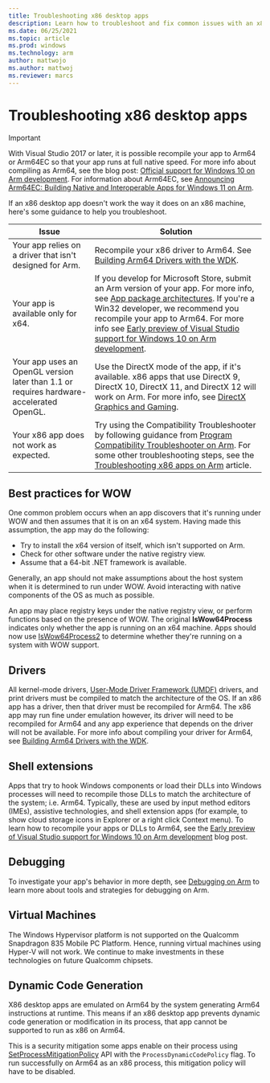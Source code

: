 ```yaml
---
title: Troubleshooting x86 desktop apps
description: Learn how to troubleshoot and fix common issues with an x86 desktop app running on Arm64 including information about drivers, shell extensions, and debugging.
ms.date: 06/25/2021
ms.topic: article
ms.prod: windows
ms.technology: arm
author: mattwojo
ms.author: mattwoj
ms.reviewer: marcs
---
```


# Troubleshooting x86 desktop apps

>[!IMPORTANT]
> With Visual Studio 2017 or later, it is possible recompile your app to Arm64 or Arm64EC so that your app runs at full native speed. For more info about compiling as Arm64, see the blog post: [Official support for Windows 10 on Arm development](https://blogs.windows.com/buildingapps/2018/11/15/official-support-for-windows-10-on-arm-development). For information about Arm64EC, see [Announcing Arm64EC: Building Native and Interoperable Apps for Windows 11 on Arm](https://aka.ms/arm64ecannounceblog).

If an x86 desktop app doesn't work the way it does on an x86 machine, here's some guidance to help you troubleshoot.

|Issue|Solution|
|-----|--------|
| Your app relies on a driver that isn't designed for Arm. | Recompile your x86 driver to Arm64. See [Building Arm64 Drivers with the WDK](/windows-hardware/drivers/develop/building-arm64-drivers). |
| Your app is available only for x64. | If you develop for Microsoft Store, submit an Arm version of your app. For more info, see [App package architectures](/windows/msix/package/device-architecture). If you're a Win32 developer, we recommend you recompile your app to Arm64. For more info see [Early preview of Visual Studio support for Windows 10 on Arm development](https://blogs.windows.com/buildingapps/2018/05/08/visual-studio-support-for-windows-10-on-arm-development/). |
| Your app uses an OpenGL version later than 1.1 or requires hardware-accelerated OpenGL. | Use the DirectX mode of the app, if it's available. x86 apps that use DirectX 9, DirectX 10, DirectX 11, and DirectX 12 will work on Arm. For more info, see [DirectX Graphics and Gaming](/windows/desktop/directx). |
| Your x86 app does not work as expected. | Try using the Compatibility Troubleshooter by following guidance from [Program Compatibility Troubleshooter on Arm](apps-on-arm-program-compat-troubleshooter.md). For some other troubleshooting steps, see the [Troubleshooting x86 apps on Arm](apps-on-arm-troubleshooting-x86.md) article. |

## Best practices for WOW

One common problem occurs when an app discovers that it's running under WOW and then assumes that it is on an x64 system. Having made this assumption, the app may do the following:

- Try to install the x64 version of itself, which isn't supported on Arm.
- Check for other software under the native registry view.
- Assume that a 64-bit .NET framework is available.

Generally, an app should not make assumptions about the host system when it is determined to run under WOW. Avoid interacting with native components of the OS as much as possible.

An app may place registry keys under the native registry view, or perform functions based on the presence of WOW. The original **IsWow64Process**  indicates only whether the app is running on an x64 machine. Apps should now use [IsWow64Process2](/windows/desktop/api/wow64apiset/nf-wow64apiset-iswow64process2) to determine whether they're running on a system with WOW support. 

## Drivers

All kernel-mode drivers, [User-Mode Driver Framework (UMDF)](/windows-hardware/drivers/wdf/overview-of-the-umdf) drivers, and print drivers must be compiled to match the architecture of the OS. If an x86 app has a driver, then that driver must be recompiled for Arm64. The x86 app may run fine under emulation however, its driver will need to be recompiled for Arm64 and any app experience that depends on the driver will not be available. For more info about compiling your driver for Arm64, see [Building Arm64 Drivers with the WDK](/windows-hardware/drivers/develop/building-arm64-drivers).

## Shell extensions

Apps that try to hook Windows components or load their DLLs into Windows processes will need to recompile those DLLs to match the architecture of the system; i.e. Arm64. Typically, these are used by input method editors (IMEs), assistive technologies, and shell extension apps (for example, to show cloud storage icons in Explorer or a right click Context menu). To learn how to recompile your apps or DLLs to Arm64, see the [Early preview of Visual Studio support for Windows 10 on Arm development](https://blogs.windows.com/buildingapps/2018/05/08/visual-studio-support-for-windows-10-on-arm-development/) blog post.

## Debugging

To investigate your app's behavior in more depth, see [Debugging on Arm](/windows-hardware/drivers/debugger/debugging-arm64) to learn more about tools and strategies for debugging on Arm.

## Virtual Machines

The Windows Hypervisor platform is not supported on the Qualcomm Snapdragon 835 Mobile PC Platform. Hence, running virtual machines using Hyper-V will not work. We continue to make investments in these technologies on future Qualcomm chipsets. 

## Dynamic Code Generation

X86 desktop apps are emulated on Arm64 by the system generating Arm64 instructions at runtime. This means if an x86 desktop app prevents dynamic code generation or modification in its process, that app cannot be supported to run as x86 on Arm64. 

This is a security mitigation some apps enable on their process using [SetProcessMitigationPolicy](/windows/desktop/api/processthreadsapi/nf-processthreadsapi-setprocessmitigationpolicy) API with the `ProcessDynamicCodePolicy` flag. To run successfully on Arm64 as an x86 process, this mitigation policy will have to be disabled.
